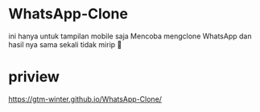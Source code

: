 # WhatsApp-Clone 
ini hanya untuk tampilan mobile saja
Mencoba mengclone WhatsApp dan hasil nya sama sekali tidak mirip 🙂
# priview
https://gtm-winter.github.io/WhatsApp-Clone/
